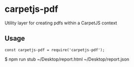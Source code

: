 # carpetjs-pdf

Utility layer for creating pdfs within a CarpetJS context

## Usage

`const carpetjs-pdf = require('carpetjs-pdf');`

$ npm run stub ~/Desktop/report.html ~/Desktop/report.json
